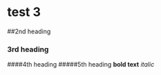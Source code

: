 # test 3
##2nd heading
### 3rd heading
####4th heading
#####5th heading
**bold text**
_italic_













